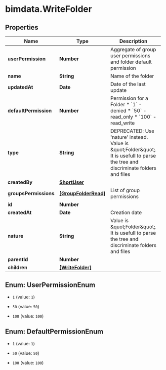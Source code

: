 # bimdata.WriteFolder

## Properties

Name | Type | Description | Notes
------------ | ------------- | ------------- | -------------
**userPermission** | **Number** | Aggregate of group user permissions and folder default permission | [readonly] 
**name** | **String** | Name of the folder | 
**updatedAt** | **Date** | Date of the last update | [readonly] 
**defaultPermission** | **Number** | Permission for a Folder  * &#x60;1&#x60; - denied * &#x60;50&#x60; - read_only * &#x60;100&#x60; - read_write | [optional] 
**type** | **String** | DEPRECATED: Use &#39;nature&#39; instead. Value is \&quot;Folder\&quot;. It is usefull to parse the tree and discriminate folders and files | [readonly] 
**createdBy** | [**ShortUser**](ShortUser.md) |  | [readonly] 
**groupsPermissions** | [**[GroupFolderRead]**](GroupFolderRead.md) | List of group permissions | [readonly] 
**id** | **Number** |  | [readonly] 
**createdAt** | **Date** | Creation date | [readonly] 
**nature** | **String** | Value is \&quot;Folder\&quot;. It is usefull to parse the tree and discriminate folders and files | [readonly] 
**parentId** | **Number** |  | [optional] 
**children** | [**[WriteFolder]**](WriteFolder.md) |  | [optional] 



## Enum: UserPermissionEnum


* `1` (value: `1`)

* `50` (value: `50`)

* `100` (value: `100`)





## Enum: DefaultPermissionEnum


* `1` (value: `1`)

* `50` (value: `50`)

* `100` (value: `100`)




